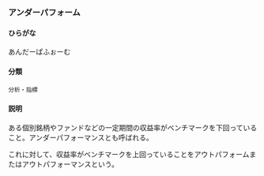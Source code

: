 <div style="display:none;">

## [あ行](securities-terms?id=あ行)

</div>

### アンダーパフォーム

#### ひらがな

あんだーぱふぉーむ

#### 分類

`分析・指標`

#### 説明

ある個別銘柄やファンドなどの一定期間の収益率がベンチマークを下回っていること。アンダーパフォーマンスとも呼ばれる。
 
これに対して、収益率がベンチマークを上回っていることをアウトパフォームまたはアウトパフォーマンスという。

<div style="display:none;">

## [か行](securities-terms?id=か行)
## [さ行](securities-terms?id=さ行)
## [た行](securities-terms?id=た行)
## [な行](securities-terms?id=な行)
## [は行](securities-terms?id=は行)
## [ま行](securities-terms?id=ま行)
## [や行](securities-terms?id=や行)
## [ら行](securities-terms?id=ら行)
## [わ行](securities-terms?id=わ行)
## [英数字・記号](securities-terms?id=英数字・記号)

</div>

